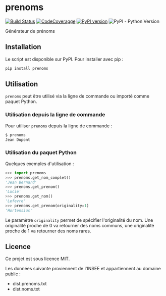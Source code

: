 # prenoms

[![Build Status](https://travis-ci.com/cnovel/prenoms.svg?branch=master)](https://travis-ci.com/cnovel/prenoms) [![CodeCoveragge](https://codecov.io/gh/cnovel/prenoms/branch/master/graph/badge.svg)](https://codecov.io/gh/cnovel/prenoms) [![PyPI version](https://badge.fury.io/py/prenoms.svg)](https://badge.fury.io/py/prenoms) ![PyPI - Python Version](https://img.shields.io/pypi/pyversions/prenoms)

Générateur de prénoms

## Installation

Le script est disponible sur PyPI. Pour installer avec pip :

```bash
pip install prenoms
```

## Utilisation
`prenoms` peut être utilisé via la ligne de commande ou importé comme paquet Python.

### Utilisation depuis la ligne de commande
Pour utiliser `prenoms` depuis la ligne de commande :

```bash
$ prenoms
Jean Dupont
```

### Utilisation du paquet Python
Quelques exemples d'utilisation :

```python
>>> import prenoms
>>> prenoms.get_nom_complet()
'Jean Bernard'
>>> prenoms.get_prenom()
'Lucie'
>>> prenoms.get_nom()
'Lefevre'
>>> prenoms.get_prenom(originality=1)
'Hortensius'
```


Le paramètre `originality` permet de spécifier l'originalité du nom. Une originalité proche de 0 va retourner des noms communs, une originalité proche de 1 va retourner des noms rares.

## Licence
Ce projet est sous licence MIT.

Les données suivante proviennent de l'INSEE et appartiennent au domaine public :

- dist.prenoms.txt
- dist.noms.txt